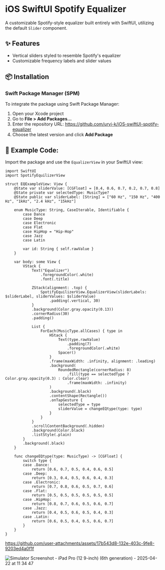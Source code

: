 

# iOS SwiftUI Spotify Equalizer

A customizable Spotify-style equalizer built entirely with SwiftUI, utilizing the default `Slider` component.

## ✨ Features

- Vertical sliders styled to resemble Spotify's equalizer
- Customizable frequency labels and slider values

## 📦 Installation

### Swift Package Manager (SPM)

To integrate the package using Swift Package Manager:

1. Open your Xcode project
2. Go to **File > Add Packages...**
3. Enter the repository URL: https://github.com/urvi-k/iOS-swiftUI-spotify-equalizer
4. Choose the latest version and click **Add Package**

## 🚀 Example Code:
Import the package and use the `EqualizerView` in your SwiftUI view:
```
import SwiftUI
import SpotifyEquilizerView

struct EQExampleView: View {
    @State var sliderValue: [CGFloat] = [0.4, 0.6, 0.7, 0.2, 0.7, 0.8]
    @State private var selectedType: MusicType?
    @State public var sliderLabel: [String] = ["60 Hz", "150 Hz", "400 Hz", "1kHz", "2.4 kHz", "15kHz"]

    enum MusicType: String, CaseIterable, Identifiable {
        case Dance
        case Deep
        case Electronic
        case Flat
        case HipHop = "Hip-Hop"
        case Jazz
        case Latin

        var id: String { self.rawValue }
    }

    var body: some View {
        VStack {
            Text("Equalizer")
                .foregroundColor(.white)
                .font(.title)

            ZStack(alignment: .top) {
                SpotifyEquilizerView.EqualizerView(sliderLabels: $sliderLabel, sliderValues: $sliderValue)
                    .padding(.vertical, 30)
            }
            .background(Color.gray.opacity(0.13))
            .cornerRadius(30)
            .padding()

            List {
                ForEach(MusicType.allCases) { type in
                    HStack {
                        Text(type.rawValue)
                            .padding(7)
                            .foregroundColor(.white)
                        Spacer()
                    }
                    .frame(maxWidth: .infinity, alignment: .leading)
                    .background(
                        RoundedRectangle(cornerRadius: 8)
                            .fill(type == selectedType ? Color.gray.opacity(0.3) : Color.clear)
                            .frame(maxWidth: .infinity)
                    )
                    .background(.black)
                    .contentShape(Rectangle())
                    .onTapGesture {
                        selectedType = type
                        sliderValue = changeEQtype(type: type)
                    }
                }
            }
            .scrollContentBackground(.hidden)
            .background(Color.black)
            .listStyle(.plain)
        }
        .background(.black)
    }

    func changeEQtype(type: MusicType) -> [CGFloat] {
        switch type {
        case .Dance:
            return [0.6, 0.7, 0.5, 0.4, 0.6, 0.5]
        case .Deep:
            return [0.3, 0.4, 0.5, 0.6, 0.4, 0.3]
        case .Electronic:
            return [0.7, 0.8, 0.6, 0.5, 0.7, 0.6]
        case .Flat:
            return [0.5, 0.5, 0.5, 0.5, 0.5, 0.5]
        case .HipHop:
            return [0.8, 0.7, 0.6, 0.5, 0.6, 0.7]
        case .Jazz:
            return [0.4, 0.5, 0.6, 0.5, 0.4, 0.3]
        case .Latin:
            return [0.6, 0.5, 0.4, 0.5, 0.6, 0.7]
        }
    }
}

```



https://github.com/user-attachments/assets/17b543d8-132e-403c-9fe8-9203ed4a0f1f

![Simulator Screenshot - iPad Pro (12 9-inch) (6th generation) - 2025-04-22 at 11 34 47](https://github.com/user-attachments/assets/6e3be64b-5b8a-4dd6-a812-c757879ccbe2)


